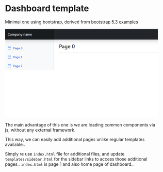 # Dashboard template

Minimal one using bootstrap, derived from [bootstrap 5.3 examples](https://getbootstrap.com/docs/5.3/examples/)

![home](images/homepage.png)

The main advantage of this one is we are loading common components via js, without any external framework. 

This way, we can easily add additional pages unlike regular templates available.. 

Simply re use `index.html` file for additional files, and update `templates/sidebar.html` for the sidebar links to access those additional pages.. `index.html` is page 1 and also home page of dashboard.. 



